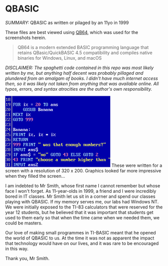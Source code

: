 # QBASIC

*SUMMARY:*
QBASIC as written or pilaged by an 11yo in 1999

These files are best viewed using [QB64](https://www.qb64.org/), which was used for the screenshots herein. 
> QB64 is a modern extended BASIC programming language that retains QBasic/QuickBASIC 4.5 compatibility and compiles native binaries for Windows, Linux, and macOS

_DISCLAIMER: The spaghetti code contained in this repo was most likely written by me, but anything half decent was probably pillaged and plundered from an amalgam of books. I didn't have much internet access then, so it was likely not taken from anything that was available online. All typos, errors, and syntax atrocities are the author's own responsibility._

![screenshot](/images/THISSHTISBANANAS.png) These were written for a screen with a resolution of 320 x 200. Graphics looked far more impressive when they filled the screen... 

I am indebted to Mr Smith, whose first name I cannot remember but whose face I won't forget. As 11-year-olds in 1999, a friend and I were incredibly bored in IT classes. Mr Smith let us sit in a corner and spend our classes playing with QBASIC. If my memory serves me, our labs had Windows NT. We were initially exposed to the TI-83 calculators that were reserved for the year 12 students, but he believed that it was important that students get used to them early so that when the time came when we needed them, we could be masters.

Our love of making small programmes in TI-BASIC meant that he opened the world of QBASIC to us. At the time it was not as apparent the impact that technology would have on our lives, and it was rare to be encouraged in this way.

Thank you, Mr Smith.


